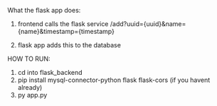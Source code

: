 What the flask app does:
1) frontend calls the flask service
    /add?uuid={uuid}&name={name}&timestamp={timestamp}

2) flask app adds this to the database

HOW TO RUN:
1. cd into flask_backend
2. pip install mysql-connector-python flask flask-cors (if you havent already)
3. py app.py